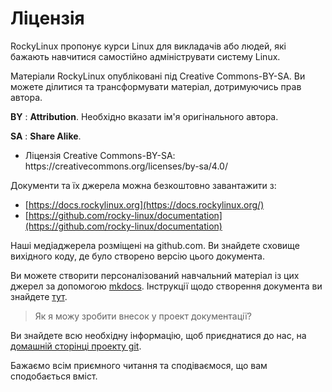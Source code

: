 # Ліцензія

RockyLinux пропонує курси Linux для викладачів або людей, які бажають навчитися самостійно адмініструвати систему Linux.

Матеріали RockyLinux опубліковані під Creative Commons-BY-SA. Ви можете ділитися та трансформувати матеріал, дотримуючись прав автора.

**BY** : **Attribution**. Необхідно вказати ім'я оригінального автора.

**SA** : **Share Alike**.

- Ліцензія Creative Commons-BY-SA: https\://creativecommons.org/licenses/by-sa/4.0/

Документи та їх джерела можна безкоштовно завантажити з:

- [https://docs.rockylinux.org](https://docs.rockylinux.org/)
- [https://github.com/rocky-linux/documentation](https://github.com/rocky-linux/documentation)

Наші медіаджерела розміщені на github.com. Ви знайдете сховище вихідного коду, де було створено версію цього документа.

Ви можете створити персоналізований навчальний матеріал із цих джерел за допомогою [mkdocs](https://www.mkdocs.org/). Інструкції щодо створення документа ви знайдете [тут](https://github.com/rocky-linux/documentation/tree/main/build_pdf).

> Як я можу зробити внесок у проект документації?

Ви знайдете всю необхідну інформацію, щоб приєднатися до нас, на [домашній сторінці проекту git](https://github.com/rocky-linux/documentation).

Бажаємо всім приємного читання та сподіваємося, що вам сподобається вміст.
